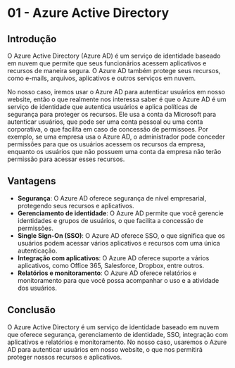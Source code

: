 # 01 - Azure Active Directory

## Introdução

O Azure Active Directory (Azure AD) é um serviço de identidade baseado em nuvem que permite que seus funcionários acessem aplicativos e recursos de maneira segura. O Azure AD também protege seus recursos, como e-mails, arquivos, aplicativos e outros serviços em nuvem.

No nosso caso, iremos usar o Azure AD para autenticar usuários em nosso website, então o que realmente nos interessa saber é que o Azure AD é um serviço de identidade que autentica usuários e aplica políticas de segurança para proteger os recursos. Ele usa a conta da Microsoft para autenticar usuários, que pode ser uma conta pessoal ou uma conta corporativa, o que facilita em caso de concessão de permissoes. Por exemplo, se uma empresa usa o Azure AD, o administrador pode conceder permissões para que os usuários acessem os recursos da empresa, enquanto os usuários que não possuem uma conta da empresa não terão permissão para acessar esses recursos.

## Vantagens

- **Segurança**: O Azure AD oferece segurança de nível empresarial, protegendo seus recursos e aplicativos.
- **Gerenciamento de identidade**: O Azure AD permite que você gerencie identidades e grupos de usuários, o que facilita a concessão de permissões.
- **Single Sign-On (SSO)**: O Azure AD oferece SSO, o que significa que os usuários podem acessar vários aplicativos e recursos com uma única autenticação.
- **Integração com aplicativos**: O Azure AD oferece suporte a vários aplicativos, como Office 365, Salesforce, Dropbox, entre outros.
- **Relatórios e monitoramento**: O Azure AD oferece relatórios e monitoramento para que você possa acompanhar o uso e a atividade dos usuários.

## Conclusão

O Azure Active Directory é um serviço de identidade baseado em nuvem que oferece segurança, gerenciamento de identidade, SSO, integração com aplicativos e relatórios e monitoramento. No nosso caso, usaremos o Azure AD para autenticar usuários em nosso website, o que nos permitirá proteger nossos recursos e aplicativos.